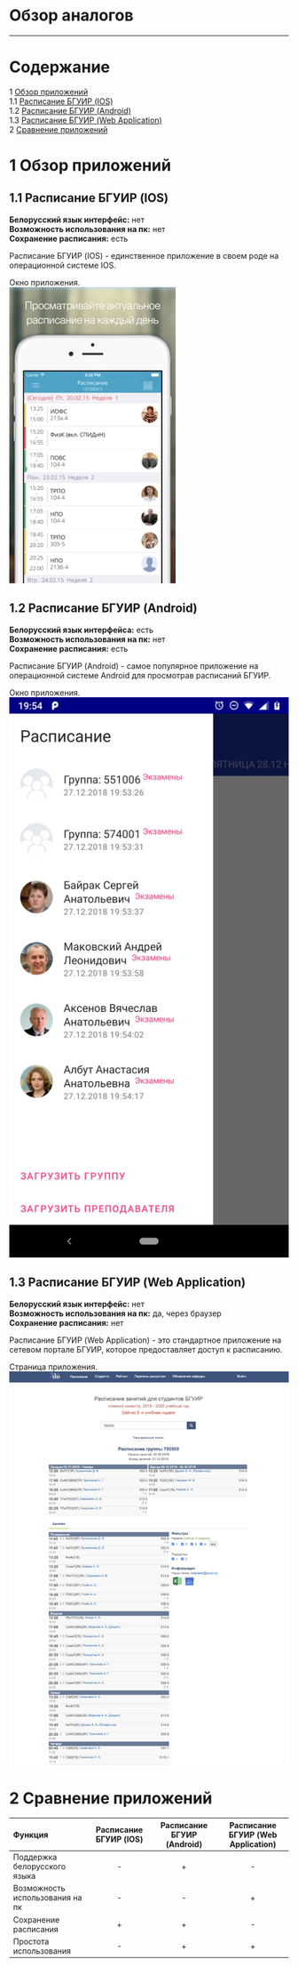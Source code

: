 # Обзор аналогов
---

# Содержание
1 [Обзор приложений](#application_overview) <br>
1.1 [Расписание БГУИР (IOS)](#IOS) <br>
1.2 [Расписание БГУИР (Android)](#android) <br>
1.3 [Расписание БГУИР (Web Application)](#web) <br>
2 [Сравнение приложений](#comparison_of_applications) <br>

<a name="Обзор приложений"/>

# 1 Обзор приложений

<a name="IOS"/>

## 1.1 Расписание БГУИР (IOS)
**Белорусский язык интерфейс:** нет <br>
**Возможность использования на пк:** нет <br>
**Сохранение расписания:** есть <br>

Расписание БГУИР (IOS) - единственное приложение в своем роде на операционной
системе IOS. <br>

Окно приложения.<br>
![Окно приложения](../images/analogues/расписание_БГУИР_(IOS).jpg)

<a name="android"/>

## 1.2 Расписание БГУИР (Android)
**Белорусский язык интерфейса:** есть <br>
**Возможность использования на пк:** нет <br>
**Сохранение расписания:** есть <br>

Расписание БГУИР (Android) - самое популярное приложение на операционной системе
Android для просмотрав расписаний БГУИР. <br>

Окно приложения. <br>
![Окно приложения](../images/analogues/Расписание_БГУИР_(андроид).jpg)

<a name="web"/>

## 1.3 Расписание БГУИР (Web Application)
**Белорусский язык интерфейс:** нет <br>
**Возможность использования на пк:** да, через браузер <br>
**Сохранение расписания:** нет <br>

Расписание БГУИР (Web Application) - это стандартное приложение на сетевом портале
БГУИР, которое предоставляет доступ к расписанию.

Страница приложения.
![Страница приложения](../images/analogues/расписание_БГУИР_(Web_Application).png)

<a name="comparison_of_application"/>

# 2 Сравнение приложений

| Функция | Расписание БГУИР (IOS) | Расписание БГУИР (Android) | Расписание БГУИР (Web Application) |
|:---|:---:|:---:|:---:|
| Поддержка белорусского языка | - | + | - |
| Возможность использования на пк | - | - | + |
| Сохранение расписания | + | + | - |
| Простота использования | - | + | + |
